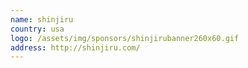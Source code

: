 ```yaml
---
name: shinjiru
country: usa
logo: /assets/img/sponsors/shinjirubanner260x60.gif
address: http://shinjiru.com/
---
```

